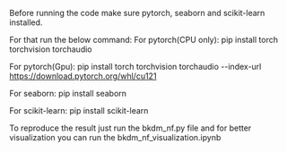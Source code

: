 Before running the code make sure pytorch, seaborn and scikit-learn installed.

For that run the below command:
  For pytorch(CPU only):
    pip install torch torchvision torchaudio
    
  For pytorch(Gpu):
    pip install torch torchvision torchaudio --index-url https://download.pytorch.org/whl/cu121

  For seaborn:
    pip install seaborn

  For scikit-learn:
    pip install scikit-learn

To reproduce the result just run the bkdm_nf.py file and for better visualization you can run the bkdm_nf_visualization.ipynb
